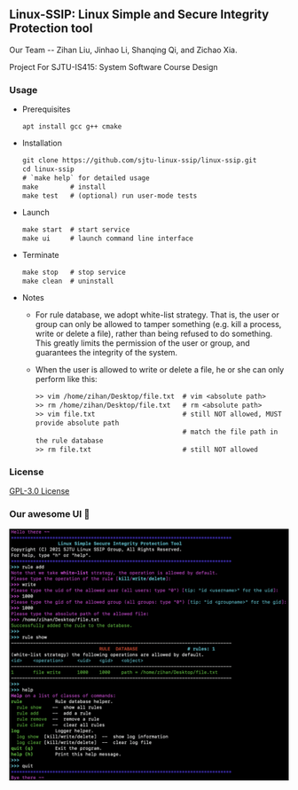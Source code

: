 ## Linux-SSIP: Linux Simple and Secure Integrity Protection tool
Our Team -- Zihan Liu, Jinhao Li, Shanqing Qi, and Zichao Xia.

Project For SJTU-IS415: System Software Course Design

### Usage

* Prerequisites

  ```shell
  apt install gcc g++ cmake
  ```

* Installation

  ```shell
  git clone https://github.com/sjtu-linux-ssip/linux-ssip.git
  cd linux-ssip
  # `make help` for detailed usage
  make        # install
  make test   # (optional) run user-mode tests 
  ```

* Launch

  ```shell
  make start  # start service
  make ui     # launch command line interface
  ```

* Terminate

  ```shell
  make stop   # stop service
  make clean  # uninstall
  ```

* Notes

  * For rule database, we adopt white-list strategy. That is, the user or group can only be allowed to tamper something (e.g. kill a process, write or delete a file), rather than being refused to do something. This greatly limits the permission of the user or group, and guarantees the integrity of the system.

  * When the user is allowed to write or delete a file, he or she can only perform like this:

    ```shell
    >> vim /home/zihan/Desktop/file.txt  # vim <absolute path>
    >> rm /home/zihan/Desktop/file.txt   # rm <absolute path>
    >> vim file.txt                      # still NOT allowed, MUST provide absolute path
                                         # match the file path in the rule database
    >> rm file.txt                       # still NOT allowed
    ```

### License

[ GPL-3.0 License](https://github.com/sjtu-linux-ssip/linux-ssip/blob/main/LICENSE)

### Our awesome UI 🤩

![ui_ssip](ui_ssip.png)

